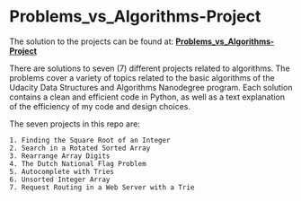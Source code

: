 # Problems_vs_Algorithms-Project

The solution to the projects can be found at: <i class="icon-cog"></i> **[Problems_vs_Algorithms-Project](https://github.com/aboahemmanuel01/Problems_vs_Algorithms-Project)** 

There are solutions to seven (7) different projects related to algorithms. 
The problems cover a variety of topics related to the basic algorithms of the Udacity Data Structures and Algorithms Nanodegree program. 
Each solution contains a clean and efficient code in Python, as well as a text explanation of the efficiency of my code and design choices.

The seven projects in this repo are:
```
1. Finding the Square Root of an Integer
2. Search in a Rotated Sorted Array
3. Rearrange Array Digits
4. The Dutch National Flag Problem
5. Autocomplete with Tries
6. Unsorted Integer Array
7. Request Routing in a Web Server with a Trie
```
